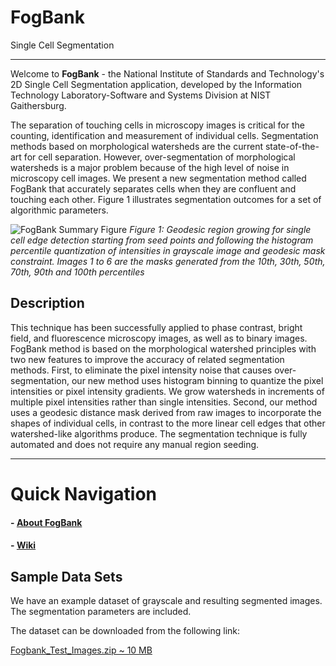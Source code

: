 # FogBank
Single Cell Segmentation

***

Welcome to **FogBank** - the National Institute of Standards and Technology's 2D Single Cell Segmentation application, developed by the Information Technology Laboratory-Software and Systems Division at NIST Gaithersburg. 

The separation of touching cells in microscopy images is critical for the counting, identification and measurement of individual cells. Segmentation methods based on morphological watersheds are the current state-of-the-art for cell separation. However, over-segmentation of morphological watersheds is a major problem because of the high level of noise in microscopy cell images. We present a new segmentation method called FogBank that accurately separates cells when they are confluent and touching each other. Figure 1 illustrates segmentation outcomes for a set of algorithmic parameters.

![FogBank Summary Figure](../../wiki/imgs/fogbank_segmentation_figure.png)
_Figure 1: Geodesic region growing for single cell edge detection starting from seed points and following the histogram percentile quantization of intensities in grayscale image and geodesic mask constraint. Images 1 to 6 are the masks generated from the 10th, 30th, 50th, 70th, 90th and 100th percentiles_

## Description

This technique has been successfully applied to phase contrast, bright field, and fluorescence microscopy images, as well as to binary images. FogBank method is based on the morphological watershed principles with two new features to improve the accuracy of related segmentation methods. First, to eliminate the pixel intensity noise that causes over-segmentation, our new method uses histogram binning to quantize the pixel intensities or pixel intensity gradients. We grow watersheds in increments of multiple pixel intensities rather than single intensities. Second, our method uses a geodesic distance mask derived from raw images to incorporate the shapes of individual cells, in contrast to the more linear cell edges that other watershed-like algorithms produce. The segmentation technique is fully automated and does not require any manual region seeding.

***

# Quick Navigation

#### - [About FogBank](https://isg.nist.gov/deepzoomweb/resources/csmet/pages/fogbank_segmentation/fogbank_segmentation.html;jsessionid=1F7959DC4F05317B597BDE3E50A8BD5A)
#### - [Wiki](https://github.com/usnistgov/FogBank/wiki)

## Sample Data Sets

We have an example dataset of grayscale and resulting segmented images. The segmentation parameters are included. 

The dataset can be downloaded from the following link:

[Fogbank_Test_Images.zip ~ 10 MB](../../wiki/testdata/Fogbank_Test_Images.zip)

